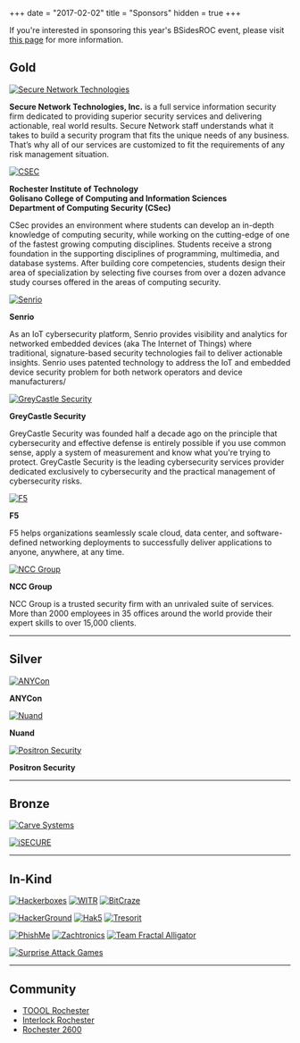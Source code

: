 +++
date = "2017-02-02"
title = "Sponsors"
hidden = true
+++

If you're interested in sponsoring this year's BSidesROC event, please visit [this page](/sponsorship-info/) for more information.

## Gold

[![Secure Network Technologies](/img/sponsors/secure-network-technologies.png)](https://www.securenetworkinc.com/)

**Secure Network Technologies, Inc.** is a full service information security firm dedicated to providing superior security services and delivering actionable, real world results. Secure Network staff understands what it takes to build a security program that fits the unique needs of any business. That’s why all of our services are customized to fit the requirements of any risk management situation.

[![CSEC](/img/sponsors/csec.jpg)](https://www.rit.edu/gccis/computingsecurity/)

**Rochester Institute of Technology  
Golisano College of Computing and Information Sciences  
Department of Computing Security (CSec)**

CSec provides an environment where students can develop an in-depth knowledge of computing security, while working on the cutting-edge of one of the fastest growing computing disciplines. Students receive a strong foundation in the supporting disciplines of programming, multimedia, and database systems. After building core competencies, students design their area of specialization by selecting five courses from over a dozen advance study courses offered in the areas of computing security.

[![Senrio](/img/sponsors/senrio.jpg)](http://senr.io/)

**Senrio**

As an IoT cybersecurity platform, Senrio provides visibility and analytics for networked embedded devices (aka The Internet of Things) where traditional, signature-based security technologies fail to deliver actionable insights. Senrio uses patented technology to address the IoT and embedded device security problem for both network operators and device manufacturers/


[![GreyCastle Security](/img/sponsors/greycastle.jpg)](https://greycastlesecurity.com/company/careers.shtml?utm_source=BSides%20Rochester&utm_campaign=BSides%20Rochester%20Event%2004-22-17&utm_medium=Event)

**GreyCastle Security**

GreyCastle Security was founded half a decade ago on the principle that cybersecurity and effective defense is entirely possible if you use common sense, apply a system of measurement and know what you're trying to protect. GreyCastle Security is the leading cybersecurity services provider dedicated exclusively to cybersecurity and the practical management of cybersecurity risks.

[![F5](/img/sponsors/f5.png)](https://f5.com/)

**F5**

F5 helps organizations seamlessly scale cloud, data center, and software-defined networking deployments to successfully deliver applications to anyone, anywhere, at any time.


[![NCC Group](/img/sponsors/ncc-group.png)](https://www.nccgroup.trust/us/about-us/careers/)

**NCC Group**

NCC Group is a trusted security firm with an unrivaled suite of services. More than 2000 employees in 35 offices around the world provide their expert skills to over 15,000 clients.

---
## Silver

[![ANYCon](/img/sponsors/anycon.jpg)](http://www.anycon.info/)

**ANYCon**

[![Nuand](/img/sponsors/nuand.jpg)](https://www.nuand.com/)

**Nuand**

[![Positron Security](/img/sponsors/positron-security.png)](http://www.positronsecurity.com/services/)

**Positron Security**

---
## Bronze

[![Carve Systems](/img/sponsors/carve-systems.png)](https://www.carvesystems.com/)

[![iSECURE](/img/sponsors/isecure.png)](https://isecurenet.net/)


---
## In-Kind

[![Hackerboxes](/img/sponsors/hackerboxes.png)](http://www.hackerboxes.com/)
[![WITR](/img/sponsors/witr_logo.png)](https://witr.rit.edu/)
[![BitCraze](/img/sponsors/bitcraze.png)](https://store.bitcraze.io/collections/kits/products/crazyradio-pa)

[![HackerGround](/img/sponsors/hackerground.png)](https://www.thehackerground.com/)
[![Hak5](/img/sponsors/hak5.gif)](https://www.hak5.org/)
[![Tresorit](/img/sponsors/tresorit.png)](https://tresorit.com)

[![PhishMe](/img/sponsors/phishme.png)](https://www.phishme.com)
[![Zachtronics](/img/sponsors/zachtronics.png)](http://www.zachtronics.com)
[![Team Fractal Alligator](/img/sponsors/teamfractalalligator.png)](http://www.hacknet-os.com/)

[![Surprise Attack Games](/img/sponsors/surpriseattackgames.png)](http://www.surpriseattackgames.com)


---
## Community

- [TOOOL Rochester](https://tooolroc.org/)
- [Interlock Rochester](http://www.interlockroc.org/)
- [Rochester 2600](http://www.rochester2600.com/)
